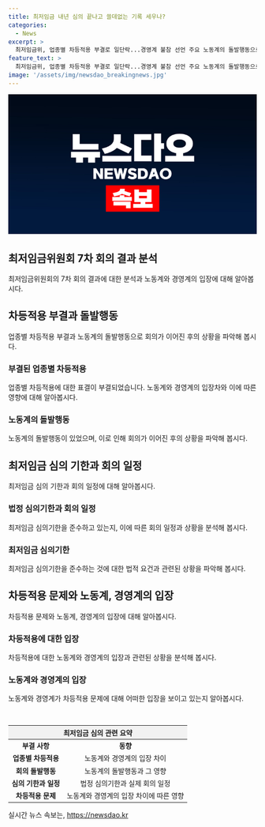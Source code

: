```yaml
---
title: 최저임금 내년 심의 끝나고 쓸데없는 기록 세우나?
categories:
  - News
excerpt: >
  최저임금위, 업종별 차등적용 부결로 일단락...경영계 불참 선언 주요 노동계의 돌발행동으로 최저임금위원회가 극적한 전개를 보였다. 경영계는 항의성 불참을 선언해 심의기한 7일을 넘겼고, 노동계의 돌발행동으로 8차 회의 불확실성이 커졌다. 최저임금 상황은 계속 주목될 전망이다.
feature_text: >
  최저임금위, 업종별 차등적용 부결로 일단락...경영계 불참 선언 주요 노동계의 돌발행동으로 최저임금위원회가 극적한 전개를 보였다. 경영계는 항의성 불참을 선언해 심의기한 7일을 넘겼고, 노동계의 돌발행동으로 8차 회의 불확실성이 커졌다. 최저임금 상황은 계속 주목될 전망이다.
image: '/assets/img/newsdao_breakingnews.jpg'
---
```


<p><img src="/assets/img/newsdao_breakingnews.jpg" alt="ranknews 속보" /></p>

<h2 data-ke-size="size26">최저임금위원회 7차 회의 결과 분석</h2>

<p data-ke-size="size16">최저임금위원회의 7차 회의 결과에 대한 분석과 노동계와 경영계의 입장에 대해 알아봅시다.</p>

<h2 data-ke-size="size24">차등적용 부결과 돌발행동</h2>

<p data-ke-size="size16">업종별 차등적용 부결과 노동계의 돌발행동으로 회의가 이어진 후의 상황을 파악해 봅시다.</p>

<h3>부결된 업종별 차등적용</h3>

<p data-ke-size="size16">업종별 차등적용에 대한 표결이 부결되었습니다. 노동계와 경영계의 입장차와 이에 따른 영향에 대해 알아봅시다.</p>

<h3>노동계의 돌발행동</h3>

<p data-ke-size="size16">노동계의 돌발행동이 있었으며, 이로 인해 회의가 이어진 후의 상황을 파악해 봅시다.</p>

<h2 data-ke-size="size24">최저임금 심의 기한과 회의 일정</h2>

<p data-ke-size="size16">최저임금 심의 기한과 회의 일정에 대해 알아봅시다.</p>

<h3>법정 심의기한과 회의 일정</h3>

<p data-ke-size="size16">최저임금 심의기한을 준수하고 있는지, 이에 따른 회의 일정과 상황을 분석해 봅시다.</p>

<h3>최저임금 심의기한</h3>

<p data-ke-size="size16">최저임금 심의기한을 준수하는 것에 대한 법적 요건과 관련된 상황을 파악해 봅시다.</p>

<h2 data-ke-size="size24">차등적용 문제와 노동계, 경영계의 입장</h2>

<p data-ke-size="size16">차등적용 문제와 노동계, 경영계의 입장에 대해 알아봅시다.</p>

<h3>차등적용에 대한 입장</h3>

<p data-ke-size="size16">차등적용에 대한 노동계와 경영계의 입장과 관련된 상황을 분석해 봅시다.</p>

<h3>노동계와 경영계의 입장</h3>

<p data-ke-size="size16">노동계와 경영계가 차등적용 문제에 대해 어떠한 입장을 보이고 있는지 알아봅시다.</p>

<p data-ke-size="size16">&nbsp;</p>

<table>
    <thead>
        <tr>
            <th style="text-align: center; background-color: #f2f2f2;" colspan="2">최저임금 심의 관련 요약</th>
        </tr>
    </thead>
    <tbody>
        <tr>
            <td style="text-align: center; height: 17px;"><b>부결 사항</b></td>
            <td style="text-align: center; height: 17px;"><b>동향</b></td>
        </tr>
        <tr>
            <td style="text-align: center; height: 17px;"><b>업종별 차등적용</b></td>
            <td style="text-align: center; height: 17px;">노동계와 경영계의 입장 차이</td>
        </tr>
        <tr>
            <td style="text-align: center; height: 17px;"><b>회의 돌발행동</b></td>
            <td style="text-align: center; height: 17px;">노동계의 돌발행동과 그 영향</td>
        </tr>
        <tr>
            <td style="text-align: center; height: 17px;"><b>심의 기한과 일정</b></td>
            <td style="text-align: center; height: 17px;">법정 심의기한과 실제 회의 일정</td>
        </tr>
        <tr>
            <td style="text-align: center; height: 17px;"><b>차등적용 문제</b></td>
            <td style="text-align: center; height: 17px;">노동계와 경영계의 입장 차이에 따른 영향</td>
        </tr>
    </tbody>
</table>
실시간 뉴스 속보는, <a href="https://newsdao.kr" rel="dofollow">https://newsdao.kr</a>


